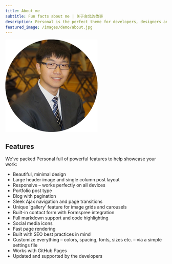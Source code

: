 ```yaml
---
title: About me
subtitle: Fun facts about me | 关于台北的故事
description: Personal is the perfect theme for developers, designers and other creatives.
featured_image: /images/demo/about.jpg
---
```


![](/images/avatar-tb.png)

## Features

We've packed Personal full of powerful features to help showcase your work:

* Beautiful, minimal design
* Large header image and single column post layout
* Responsive – works perfectly on all devices
* Portfolio post type
* Blog with pagination
* Sleek Ajax navigation and page transitions
* Unique 'gallery' feature for image grids and carousels
* Built-in contact form with Formspree integration
* Full markdown support and code highlighting
* Social media icons
* Fast page rendering
* Built with SEO best practices in mind
* Customize everything – colors, spacing, fonts, sizes etc. – via a simple settings file
* Works with GitHub Pages
* Updated and supported by the developers